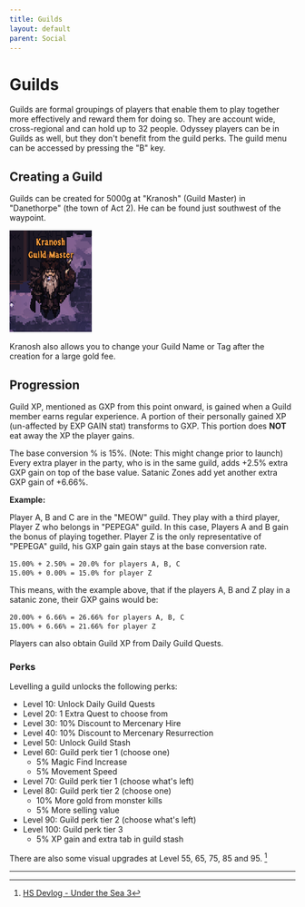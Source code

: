 ```yaml
---
title: Guilds
layout: default
parent: Social
---
```


# Guilds
Guilds are formal groupings of players that enable them to play together more effectively and reward them for doing so. They are account wide, cross-regional and can hold up to 32 people. Odyssey players can be in Guilds as well, but they don't benefit from the guild perks. The guild menu can be accessed by pressing the "B" key.

## Creating a Guild
Guilds can be created for 5000g at "Kranosh" (Guild Master) in  "Danethorpe" (the town of Act 2). He can be found just southwest of the waypoint. 

![Image](../../assets/images/kranosh.png "Guild Master Kranosh")

Kranosh also allows you to change your Guild Name or Tag after the creation for a large gold fee.

## Progression
Guild XP, mentioned as GXP from this point onward, is gained when a Guild member earns regular experience. A portion of their personally gained XP (un-affected by EXP GAIN stat) transforms to GXP. This portion does **NOT** eat away the XP the player gains.

The base conversion % is 15%. (Note: This might change prior to launch)
Every extra player in the party, who is in the same guild, adds +2.5% extra GXP gain on top of the base value. Satanic Zones add yet another extra GXP gain of +6.66%. 

**Example:**

Player A, B and C are in the "MEOW" guild. They play with a third player, Player Z who belongs in "PEPEGA" guild. 
In this case, Players A and B gain the bonus of playing together. Player Z is the only representative of "PEPEGA" guild, his GXP gain gain stays at the base conversion rate.
```
15.00% + 2.50% = 20.0% for players A, B, C
15.00% + 0.00% = 15.0% for player Z
```

This means, with the example above, that if the players A, B and Z play in a satanic zone, their GXP gains would be:
```
20.00% + 6.66% = 26.66% for players A, B, C
15.00% + 6.66% = 21.66% for player Z
```

Players can also obtain Guild XP from Daily Guild Quests.

### Perks
Levelling a guild unlocks the following perks:
- Level 10: Unlock Daily Guild Quests
- Level 20: 1 Extra Quest to choose from
- Level 30: 10% Discount to Mercenary Hire
- Level 40: 10% Discount to Mercenary Resurrection
- Level 50: Unlock Guild Stash
- Level 60: Guild perk tier 1 (choose one)
    - 5% Magic Find Increase
    - 5% Movement Speed
- Level 70: Guild perk tier 1 (choose what's left)
- Level 80: Guild perk tier 2 (choose one)
    - 10% More gold from monster kills
    - 5% More selling value
- Level 90: Guild perk tier 2 (choose what's left)
- Level 100: Guild perk tier 3
    - 5% XP gain and extra tab in guild stash

There are also some visual upgrades at Level 55, 65, 75, 85 and 95. [^1]

----

[^1]: [HS Devlog - Under the Sea 3](https://panicartstudios.com/herosiege/?page=devlog)